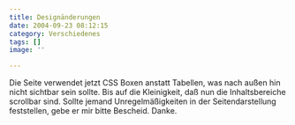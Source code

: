 ```yaml
---
title: Designänderungen
date: 2004-09-23 08:12:15
category: Verschiedenes
tags: []
image: ''

---
```


Die Seite verwendet jetzt CSS Boxen anstatt Tabellen, was nach außen hin nicht sichtbar sein sollte. Bis auf die Kleinigkeit, daß nun die Inhaltsbereiche scrollbar sind. Sollte jemand Unregelmäßigkeiten in der Seitendarstellung feststellen, gebe er mir bitte Bescheid. Danke.
